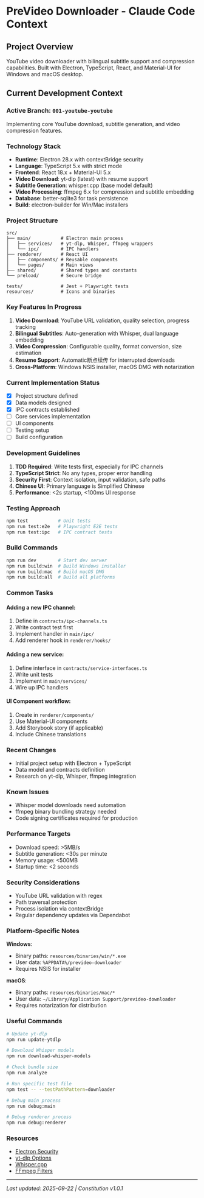 # PreVideo Downloader - Claude Code Context

## Project Overview
YouTube video downloader with bilingual subtitle support and compression capabilities.
Built with Electron, TypeScript, React, and Material-UI for Windows and macOS desktop.

## Current Development Context

### Active Branch: `001-youtube-youtube`
Implementing core YouTube download, subtitle generation, and video compression features.

### Technology Stack
- **Runtime**: Electron 28.x with contextBridge security
- **Language**: TypeScript 5.x with strict mode
- **Frontend**: React 18.x + Material-UI 5.x
- **Video Download**: yt-dlp (latest) with resume support
- **Subtitle Generation**: whisper.cpp (base model default)
- **Video Processing**: ffmpeg 6.x for compression and subtitle embedding
- **Database**: better-sqlite3 for task persistence
- **Build**: electron-builder for Win/Mac installers

### Project Structure
```
src/
├── main/           # Electron main process
│   ├── services/   # yt-dlp, Whisper, ffmpeg wrappers
│   └── ipc/        # IPC handlers
├── renderer/       # React UI
│   ├── components/ # Reusable components
│   └── pages/      # Main views
├── shared/         # Shared types and constants
└── preload/        # Secure bridge

tests/              # Jest + Playwright tests
resources/          # Icons and binaries
```

### Key Features In Progress
1. **Video Download**: YouTube URL validation, quality selection, progress tracking
2. **Bilingual Subtitles**: Auto-generation with Whisper, dual language embedding
3. **Video Compression**: Configurable quality, format conversion, size estimation
4. **Resume Support**: Automatic断点续传 for interrupted downloads
5. **Cross-Platform**: Windows NSIS installer, macOS DMG with notarization

### Current Implementation Status
- [x] Project structure defined
- [x] Data models designed
- [x] IPC contracts established
- [ ] Core services implementation
- [ ] UI components
- [ ] Testing setup
- [ ] Build configuration

### Development Guidelines
1. **TDD Required**: Write tests first, especially for IPC channels
2. **TypeScript Strict**: No any types, proper error handling
3. **Security First**: Context isolation, input validation, safe paths
4. **Chinese UI**: Primary language is Simplified Chinese
5. **Performance**: <2s startup, <100ms UI response

### Testing Approach
```bash
npm test           # Unit tests
npm run test:e2e   # Playwright E2E tests
npm run test:ipc   # IPC contract tests
```

### Build Commands
```bash
npm run dev        # Start dev server
npm run build:win  # Build Windows installer
npm run build:mac  # Build macOS DMG
npm run build:all  # Build all platforms
```

### Common Tasks

#### Adding a new IPC channel:
1. Define in `contracts/ipc-channels.ts`
2. Write contract test first
3. Implement handler in `main/ipc/`
4. Add renderer hook in `renderer/hooks/`

#### Adding a new service:
1. Define interface in `contracts/service-interfaces.ts`
2. Write unit tests
3. Implement in `main/services/`
4. Wire up IPC handlers

#### UI Component workflow:
1. Create in `renderer/components/`
2. Use Material-UI components
3. Add Storybook story (if applicable)
4. Include Chinese translations

### Recent Changes
- Initial project setup with Electron + TypeScript
- Data model and contracts definition
- Research on yt-dlp, Whisper, ffmpeg integration

### Known Issues
- Whisper model downloads need automation
- ffmpeg binary bundling strategy needed
- Code signing certificates required for production

### Performance Targets
- Download speed: >5MB/s
- Subtitle generation: <30s per minute
- Memory usage: <500MB
- Startup time: <2 seconds

### Security Considerations
- YouTube URL validation with regex
- Path traversal protection
- Process isolation via contextBridge
- Regular dependency updates via Dependabot

### Platform-Specific Notes

**Windows**:
- Binary paths: `resources/binaries/win/*.exe`
- User data: `%APPDATA%/prevideo-downloader`
- Requires NSIS for installer

**macOS**:
- Binary paths: `resources/binaries/mac/*`
- User data: `~/Library/Application Support/prevideo-downloader`
- Requires notarization for distribution

### Useful Commands
```bash
# Update yt-dlp
npm run update-ytdlp

# Download Whisper models
npm run download-whisper-models

# Check bundle size
npm run analyze

# Run specific test file
npm test -- --testPathPattern=downloader

# Debug main process
npm run debug:main

# Debug renderer process
npm run debug:renderer
```

### Resources
- [Electron Security](https://www.electronjs.org/docs/latest/tutorial/security)
- [yt-dlp Options](https://github.com/yt-dlp/yt-dlp#usage-and-options)
- [Whisper.cpp](https://github.com/ggerganov/whisper.cpp)
- [FFmpeg Filters](https://ffmpeg.org/ffmpeg-filters.html)

---
*Last updated: 2025-09-22 | Constitution v1.0.1*
